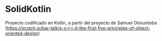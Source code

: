# SolidKotlin
Proyecto codificado en Kotlin, a partir del proyecto de Samuel Oloruntoba (https://scotch.io/bar-talk/s-o-l-i-d-the-first-five-principles-of-object-oriented-design)
